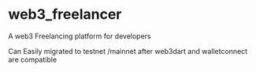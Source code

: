 # web3_freelancer

A web3 Freelancing platform for developers

Can Easily migrated to testnet /mainnet after web3dart and walletconnect are compatible
